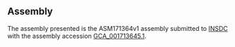 

Assembly
--------

The assembly presented is the ASM171364v1 assembly submitted to
[INSDC](http://www.insdc.org) with the assembly accession
[GCA\_001713645.1](http://www.ebi.ac.uk/ena/data/view/GCA_001713645.1).
